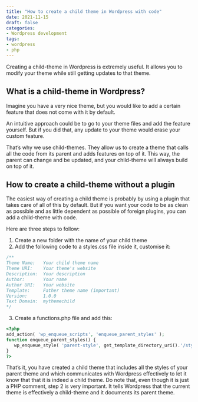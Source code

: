 ```yaml
---
title: "How to create a child theme in Wordpress with code"
date: 2021-11-15
draft: false
categories: 
- Wordpress development
tags:
- wordpress
- php
---
```


Creating a child-theme in Wordpress is extremely useful. It allows you to modify your theme while still getting updates to that theme. 

## What is a child-theme in Wordpress?

Imagine you have a very nice theme, but you would like to add a certain feature that does not come with it by default. 

An intuitive approach could be to go to your theme files and add the feature yourself. But if you did that, any update to your theme would erase your custom feature. 

That’s why we use child-themes. They allow us to create a theme that calls all the code from its parent and adds features on top of it. This way, the parent can change and be updated, and your child-theme will always build on top of it.

## How to create a child-theme without a plugin

The easiest way of creating a child theme is probably by using a plugin that takes care of all of this by default. But if you want your code to be as clean as possible and as little dependent as possible of foreign plugins, you can add a child-theme with code.

Here are three steps to follow:

1. Create a new folder with the name of your child theme
2. Add the following code to a styles.css file inside it, customise it:

```php
/**
Theme Name:   Your child theme name
Theme URI:    Your theme's website
Description:  Your description 
Author:       Your name
Author URI:   Your website
Template:     Father theme name (important)
Version:      1.0.0
Text Domain:  mythemechild
*/
```

3. Create a functions.php file and add this:

```php
<?php
add_action( 'wp_enqueue_scripts', 'enqueue_parent_styles' );
function enqueue_parent_styles() {
   wp_enqueue_style( 'parent-style', get_template_directory_uri().'/style.css' );
}
?>
```

That’s it, you have created a child theme that includes all the styles of your parent theme and which communicates with Wordpress effectively to let it know that that it is indeed a child theme. Do note that, even though it is just a PHP comment, step 2 is very important. It tells Wordpress that the current theme is effectively a child-theme and it documents its parent theme.